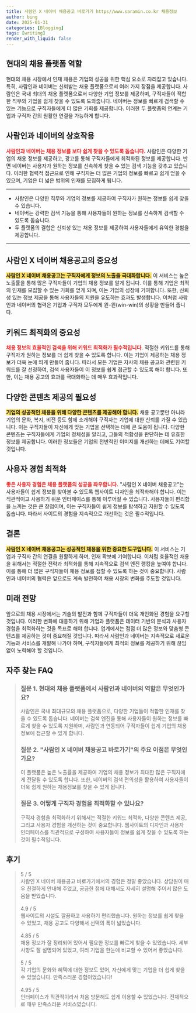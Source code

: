 ```yaml
---
title: 사람인 X 네이버 채용공고 바로가기 https//www.saramin.co.kr 채용정보
author: bing
date: 2025-01-31
categories: [Blogging]
tags: [writing]
render_with_liquid: false
---
```



<h2 id='현대의 채용 플랫폼 역할'>현대의 채용 플랫폼 역할</h2>

<p>현대의 채용 시장에서 인재 채용은 기업의 성공을 위한 핵심 요소로 자리잡고 있습니다. 특히, 사람인과 네이버는 신뢰받는 채용 플랫폼으로서 여러 가지 장점을 제공합니다. 사람인은 국내 최대의 채용 플랫폼으로서 다양한 기업 정보를 제공하며, 구직자들이 적합한 직무와 기업을 쉽게 찾을 수 있도록 도와줍니다. 네이버는 정보를 빠르게 검색할 수 있는 기능으로 구직자들에게 더 많은 기회를 제공합니다. 이러한 두 플랫폼의 연계는 기업과 구직자 간의 원활한 연결을 가능하게 합니다.</p>

<h2 id='사람인과 네이버의 상호작용'>사람인과 네이버의 상호작용</h2>

<p><b><span style="color: #ee2323;">사람인과 네이버는 채용 정보를 보다 쉽게 찾을 수 있도록 돕습니다.</span></b> 사람인은 다양한 기업의 채용 정보를 제공하고, 광고를 통해 구직자들에게 최적화된 정보를 제공합니다. 반면 네이버는 사용자가 원하는 정보를 신속하게 찾을 수 있는 검색 기능을 갖추고 있습니다. 이러한 협력적 접근으로 인해 구직자는 더 많은 기업의 정보를 빠르고 쉽게 얻을 수 있으며, 기업은 더 넓은 범위의 인재를 모집하게 됩니다.</p>

<hr />

<ul>
    <li>사람인은 다양한 직무와 기업의 정보를 제공하여 구직자가 원하는 정보를 쉽게 찾을 수 있습니다.</li>
    <li>네이버는 강력한 검색 기능을 통해 사용자들이 원하는 정보를 신속하게 검색할 수 있도록 돕습니다.</li>
    <li>두 플랫폼의 결합은 신뢰성 있는 채용 정보를 제공하여 사용자들에게 유익한 경험을 제공합니다.</li>
</ul>

<hr />

<h2 id='사람인 X 네이버 채용공고의 중요성'>사람인 X 네이버 채용공고의 중요성</h2>

<p><b><span style="background-color: #ffe066;">사람인 X 네이버 채용공고는 구직자에게 정보의 노출을 극대화합니다.</span></b> 이 서비스는 높은 노출률을 통해 많은 구직자들이 기업의 채용 정보를 알게 됩니다. 이를 통해 기업은 최적의 인재를 모집할 수 있는 기회를 얻게 되며, 이는 기업의 성장에 기여합니다. 또한, 신뢰성 있는 정보 제공을 통해 사용자들의 지원을 유도하는 효과도 발생합니다. 이처럼 사람인과 네이버의 협력은 기업과 구직자 모두에게 윈-윈(win-win)의 상황을 만들어 줍니다.</p>

<h2 id='키워드 최적화의 중요성'>키워드 최적화의 중요성</h2>

<p><b><span style="color: #ee2323;">채용 정보의 효율적인 검색을 위해 키워드 최적화가 필수적입니다.</span></b> 적절한 키워드를 통해 구직자가 원하는 정보를 더 쉽게 찾을 수 있도록 합니다. 이는 기업이 제공하는 채용 정보가 더욱 눈에 띄게 만들어 줍니다. 따라서 모든 기업은 자사의 채용 공고와 관련된 키워드를 잘 선정하여, 검색 사용자들이 이 정보를 쉽게 접근할 수 있도록 해야 합니다. 또한, 이는 채용 공고의 효과를 극대화하는 데 매우 효과적입니다.</p>

<h2 id='다양한 콘텐츠 제공의 필요성'>다양한 콘텐츠 제공의 필요성</h2>

<p><b><span style="background-color: #ffe066;">기업의 성공적인 채용을 위해 다양한 콘텐츠를 제공해야 합니다.</span></b> 채용 공고뿐만 아니라 기업의 문화, 복지, 비전 등도 함께 소개해야 구직자는 기업에 대한 신뢰를 가질 수 있습니다. 이는 구직자들이 자신에게 맞는 기업을 선택하는 데에 큰 도움이 됩니다. 다양한 콘텐츠는 구직자들에게 기업의 정체성을 알리고, 그들의 적합성을 판단하는 데 유효한 정보를 제공합니다. 이러한 정보들은 기업의 전반적인 이미지를 개선하는 데에도 기여할 것입니다.</p>

<h2 id='사용자 경험 최적화'>사용자 경험 최적화</h2>

<p><b><span style="color: #ee2323;">좋은 사용자 경험은 채용 플랫폼의 성공을 좌우합니다.</span></b> "사람인 X 네이버 채용공고"는 사용자들이 쉽게 정보를 찾아볼 수 있도록 웹사이트 디자인을 최적화해야 합니다. 이는 직관적이고 사용하기 쉬운 인터페이스를 통해 이루어질 수 있습니다. 사용자들이 편리함을 느끼는 것은 큰 장점이며, 이는 구직자들이 쉽게 정보를 탐색하고 지원할 수 있도록 돕습니다. 따라서 사이트의 경험을 지속적으로 개선하는 것은 필수적입니다.</p>

<h2 id='결론'>결론</h2>

<p><b><span style="background-color: #ffe066;">사람인 X 네이버 채용공고는 성공적인 채용을 위한 중요한 도구입니다.</span></b> 이 서비스는 기업과 구직자 간의 연결을 원활하게 하며, 인재 확보에 기여합니다. 이처럼 효율적인 채용을 위해서는 적절한 전략과 최적화를 통해 지속적으로 검색 엔진 랭킹을 높여야 합니다. 이를 통해 더 많은 구직자들이 채용 정보를 접할 수 있도록 하는 것이 중요합니다. 사람인과 네이버의 협력은 앞으로도 계속 발전하여 채용 시장의 변화를 주도할 것입니다.</p>

<h2 id='미래 전망'>미래 전망</h2>

<p>앞으로의 채용 시장에서는 기술의 발전과 함께 구직자들이 더욱 개인화된 경험을 요구할 것입니다. 이러한 변화에 대응하기 위해 기업과 플랫폼은 데이터 기반의 분석과 사용자 경험을 최적화하는 것을 목표로 해야 합니다. 업계에서는 점점 더 많은 정보와 맞춤형 콘텐츠를 제공하는 것이 중요해질 것입니다. 따라서 사람인과 네이버는 지속적으로 새로운 기능과 서비스를 개발해 나가야 하며, 구직자들에게 최적의 정보를 제공하기 위해 끊임없이 노력해야 할 것입니다.</p>


<h2 id='자주_찾는_FAQ'>자주 찾는 FAQ</h2>
<div itemscope="" itemtype="https://schema.org/FAQPage"> 
<blockquote> 
<div itemscope="" itemprop="mainEntity" itemtype="https://schema.org/Question"> 
<h3 itemprop="name">질문 1. 현대의 채용 플랫폼에서 사람인과 네이버의 역할은 무엇인가요?</h3> 
<div itemscope="" itemprop="acceptedAnswer" itemtype="https://schema.org/Answer"> 
<span itemprop="text"> 
<p>사람인은 국내 최대규모의 채용 플랫폼으로, 다양한 기업들이 적합한 인재를 찾을 수 있도록 돕습니다. 네이버는 검색 엔진을 통해 사용자들이 원하는 정보를 빠르게 찾을 수 있도록 지원하며, 사람인과 연동되어 구직자들이 쉽게 기업의 채용정보에 접근할 수 있게 합니다.</p> 
</span> 
</div> 
</div> 
<div itemscope="" itemprop="mainEntity" itemtype="https://schema.org/Question"> 
<h3 itemprop="name">질문 2. "사람인 X 네이버 채용공고 바로가기"의 주요 이점은 무엇인가요?</h3> 
<div itemscope="" itemprop="acceptedAnswer" itemtype="https://schema.org/Answer"> 
<span itemprop="text"> 
<p>이 플랫폼은 높은 노출률을 제공하여 기업의 채용 정보가 최대한 많은 구직자에게 전달될 수 있도록 합니다. 또한, 네이버의 검색 편의성을 활용하여 사용자들이 더욱 쉽게 원하는 채용정보를 찾을 수 있게 됩니다.</p> 
</span> 
</div> 
</div> 
<div itemscope="" itemprop="mainEntity" itemtype="https://schema.org/Question"> 
<h3 itemprop="name">질문 3. 어떻게 구직자 경험을 최적화할 수 있나요?</h3> 
<div itemscope="" itemprop="acceptedAnswer" itemtype="https://schema.org/Answer"> 
<span itemprop="text"> 
<p>구직자 경험을 최적화하기 위해서는 적절한 키워드 최적화, 다양한 콘텐츠 제공, 그리고 사용자 경험을 개선하는 것이 중요합니다. 웹사이트의 디자인과 사용자 인터페이스를 직관적으로 구성하여 사용자들이 정보를 쉽게 찾을 수 있도록 하는 것이 필수적입니다.</p> 
</span> 
</div> 
</div> 
</blockquote> 
</div>
<h2 id='후기'>후기</h2>
<div itemscope itemtype="https://schema.org/Product">
  <blockquote>
  <div itemprop="review" itemscope itemtype="https://schema.org/Review">
      <div itemprop="reviewRating" itemscope itemtype="https://schema.org/Rating"> <span itemprop="ratingValue">5</span> / <span itemprop="bestRating">5</span> </div>
      <span itemprop="reviewBody">사람인 X 네이버 채용공고 바로가기에서의 경험은 정말 좋았습니다. 상담원이 매우 친절하게 안내해 주었고, 궁금한 점에 대해서도 자세히 설명해 주어서 많은 도움을 받았습니다.</span>
  </div>
  <br>
  <div itemprop="review" itemscope itemtype="https://schema.org/Review">
      <div itemprop="reviewRating" itemscope itemtype="https://schema.org/Rating"> <span itemprop="ratingValue">4.9</span> / <span itemprop="bestRating">5</span> </div>
      <span itemprop="reviewBody">웹사이트의 시설도 깔끔하고 사용하기 편리했습니다. 원하는 정보를 쉽게 찾을 수 있었고, 채용 공고도 다양해서 선택의 폭이 넓었습니다.</span>
  </div>
  <br>
  <div itemprop="review" itemscope itemtype="https://schema.org/Review">
      <div itemprop="reviewRating" itemscope itemtype="https://schema.org/Rating"> <span itemprop="ratingValue">4.85</span> / <span itemprop="bestRating">5</span> </div>
      <span itemprop="reviewBody">채용 정보가 잘 정리되어 있어서 필요한 정보를 빠르게 찾을 수 있었습니다. 세부사항도 잘 설명되어 있었고, 여러 기업을 한눈에 비교할 수 있어서 좋았습니다.</span>
  </div>
  <br>
  <div itemprop="review" itemscope itemtype="https://schema.org/Review">
      <div itemprop="reviewRating" itemscope itemtype="https://schema.org/Rating"> <span itemprop="ratingValue">5</span> / <span itemprop="bestRating">5</span> </div>
      <span itemprop="reviewBody">각 기업의 문화와 혜택에 대한 정보도 있어, 자신에게 맞는 기업을 더 쉽게 찾을 수 있었습니다. 만족스러운 경험이었습니다!</span>
  </div>
  <br>
  <div itemprop="review" itemscope itemtype="https://schema.org/Review">
      <div itemprop="reviewRating" itemscope itemtype="https://schema.org/Rating"> <span itemprop="ratingValue">4.95</span> / <span itemprop="bestRating">5</span> </div>
      <span itemprop="reviewBody">인터페이스가 직관적이라서 처음 방문해도 쉽게 이용할 수 있었습니다. 전체적으로 매우 만족스러운 서비스였습니다.</span>
  </div>
  </blockquote>
</div>
